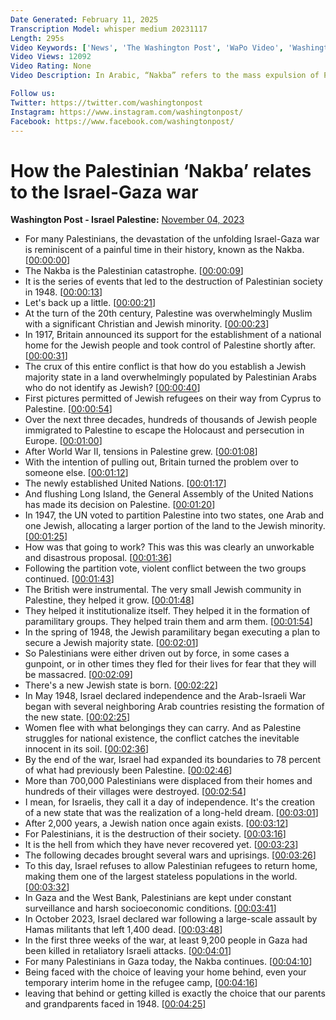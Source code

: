```yaml
---
Date Generated: February 11, 2025
Transcription Model: whisper medium 20231117
Length: 295s
Video Keywords: ['News', 'The Washington Post', 'WaPo Video', 'Washington Post Video', 'Washington Post YouTube', 'a:world', 'gaza', 'gaza strip', 'israel', 'israel-gaza war', 'nakba', 'palestine', 'refugee', 'refugee camps', 's:World', 't:Original', 'war']
Video Views: 12092
Video Rating: None
Video Description: In Arabic, “Nakba” refers to the mass expulsion of Palestinians in 1948 during the creation of Israel. Experts warn that history could be repeating itself. Read more: https://wapo.st/3QvZf11. Subscribe to The Washington Post on YouTube: https://wapo.st/2QOdcqK

Follow us:
Twitter: https://twitter.com/washingtonpost
Instagram: https://www.instagram.com/washingtonpost/
Facebook: https://www.facebook.com/washingtonpost/
---
```


# How the Palestinian ‘Nakba’ relates to the Israel-Gaza war
**Washington Post - Israel Palestine:** [November 04, 2023](https://www.youtube.com/watch?v=TMN2NqAPMpQ)
*  For many Palestinians, the devastation of the unfolding Israel-Gaza war is reminiscent of a painful time in their history, known as the Nakba. [[00:00:00](https://www.youtube.com/watch?v=TMN2NqAPMpQ&t=0.0s)]
*  The Nakba is the Palestinian catastrophe. [[00:00:09](https://www.youtube.com/watch?v=TMN2NqAPMpQ&t=9.6s)]
*  It is the series of events that led to the destruction of Palestinian society in 1948. [[00:00:13](https://www.youtube.com/watch?v=TMN2NqAPMpQ&t=13.52s)]
*  Let's back up a little. [[00:00:21](https://www.youtube.com/watch?v=TMN2NqAPMpQ&t=21.12s)]
*  At the turn of the 20th century, Palestine was overwhelmingly Muslim with a significant Christian and Jewish minority. [[00:00:23](https://www.youtube.com/watch?v=TMN2NqAPMpQ&t=23.599999999999998s)]
*  In 1917, Britain announced its support for the establishment of a national home for the Jewish people and took control of Palestine shortly after. [[00:00:31](https://www.youtube.com/watch?v=TMN2NqAPMpQ&t=31.36s)]
*  The crux of this entire conflict is that how do you establish a Jewish majority state in a land overwhelmingly populated by Palestinian Arabs who do not identify as Jewish? [[00:00:40](https://www.youtube.com/watch?v=TMN2NqAPMpQ&t=40.48s)]
*  First pictures permitted of Jewish refugees on their way from Cyprus to Palestine. [[00:00:54](https://www.youtube.com/watch?v=TMN2NqAPMpQ&t=54.64s)]
*  Over the next three decades, hundreds of thousands of Jewish people immigrated to Palestine to escape the Holocaust and persecution in Europe. [[00:01:00](https://www.youtube.com/watch?v=TMN2NqAPMpQ&t=60.08s)]
*  After World War II, tensions in Palestine grew. [[00:01:08](https://www.youtube.com/watch?v=TMN2NqAPMpQ&t=68.64s)]
*  With the intention of pulling out, Britain turned the problem over to someone else. [[00:01:12](https://www.youtube.com/watch?v=TMN2NqAPMpQ&t=72.16s)]
*  The newly established United Nations. [[00:01:17](https://www.youtube.com/watch?v=TMN2NqAPMpQ&t=77.28s)]
*  And flushing Long Island, the General Assembly of the United Nations has made its decision on Palestine. [[00:01:20](https://www.youtube.com/watch?v=TMN2NqAPMpQ&t=80.16s)]
*  In 1947, the UN voted to partition Palestine into two states, one Arab and one Jewish, allocating a larger portion of the land to the Jewish minority. [[00:01:25](https://www.youtube.com/watch?v=TMN2NqAPMpQ&t=85.84s)]
*  How was that going to work? This was this was clearly an unworkable and disastrous proposal. [[00:01:36](https://www.youtube.com/watch?v=TMN2NqAPMpQ&t=96.88s)]
*  Following the partition vote, violent conflict between the two groups continued. [[00:01:43](https://www.youtube.com/watch?v=TMN2NqAPMpQ&t=103.28s)]
*  The British were instrumental. The very small Jewish community in Palestine, they helped it grow. [[00:01:48](https://www.youtube.com/watch?v=TMN2NqAPMpQ&t=108.08s)]
*  They helped it institutionalize itself. They helped it in the formation of paramilitary groups. They helped train them and arm them. [[00:01:54](https://www.youtube.com/watch?v=TMN2NqAPMpQ&t=114.96s)]
*  In the spring of 1948, the Jewish paramilitary began executing a plan to secure a Jewish majority state. [[00:02:01](https://www.youtube.com/watch?v=TMN2NqAPMpQ&t=121.92s)]
*  So Palestinians were either driven out by force, in some cases a gunpoint, or in other times they fled for their lives for fear that they will be massacred. [[00:02:09](https://www.youtube.com/watch?v=TMN2NqAPMpQ&t=129.76s)]
*  There's a new Jewish state is born. [[00:02:22](https://www.youtube.com/watch?v=TMN2NqAPMpQ&t=142.8s)]
*  In May 1948, Israel declared independence and the Arab-Israeli War began with several neighboring Arab countries resisting the formation of the new state. [[00:02:25](https://www.youtube.com/watch?v=TMN2NqAPMpQ&t=145.6s)]
*  Women flee with what belongings they can carry. And as Palestine struggles for national existence, the conflict catches the inevitable innocent in its soil. [[00:02:36](https://www.youtube.com/watch?v=TMN2NqAPMpQ&t=156.48s)]
*  By the end of the war, Israel had expanded its boundaries to 78 percent of what had previously been Palestine. [[00:02:46](https://www.youtube.com/watch?v=TMN2NqAPMpQ&t=166.32s)]
*  More than 700,000 Palestinians were displaced from their homes and hundreds of their villages were destroyed. [[00:02:54](https://www.youtube.com/watch?v=TMN2NqAPMpQ&t=174.88s)]
*  I mean, for Israelis, they call it a day of independence. It's the creation of a new state that was the realization of a long-held dream. [[00:03:01](https://www.youtube.com/watch?v=TMN2NqAPMpQ&t=181.76s)]
*  After 2,000 years, a Jewish nation once again exists. [[00:03:12](https://www.youtube.com/watch?v=TMN2NqAPMpQ&t=192.88s)]
*  For Palestinians, it is the destruction of their society. [[00:03:16](https://www.youtube.com/watch?v=TMN2NqAPMpQ&t=196.72s)]
*  It is the hell from which they have never recovered yet. [[00:03:23](https://www.youtube.com/watch?v=TMN2NqAPMpQ&t=203.12s)]
*  The following decades brought several wars and uprisings. [[00:03:26](https://www.youtube.com/watch?v=TMN2NqAPMpQ&t=206.24s)]
*  To this day, Israel refuses to allow Palestinian refugees to return home, making them one of the largest stateless populations in the world. [[00:03:32](https://www.youtube.com/watch?v=TMN2NqAPMpQ&t=212.48000000000002s)]
*  In Gaza and the West Bank, Palestinians are kept under constant surveillance and harsh socioeconomic conditions. [[00:03:41](https://www.youtube.com/watch?v=TMN2NqAPMpQ&t=221.44s)]
*  In October 2023, Israel declared war following a large-scale assault by Hamas militants that left 1,400 dead. [[00:03:48](https://www.youtube.com/watch?v=TMN2NqAPMpQ&t=228.72s)]
*  In the first three weeks of the war, at least 9,200 people in Gaza had been killed in retaliatory Israeli attacks. [[00:04:01](https://www.youtube.com/watch?v=TMN2NqAPMpQ&t=241.92s)]
*  For many Palestinians in Gaza today, the Nakba continues. [[00:04:10](https://www.youtube.com/watch?v=TMN2NqAPMpQ&t=250.96s)]
*  Being faced with the choice of leaving your home behind, even your temporary interim home in the refugee camp, [[00:04:16](https://www.youtube.com/watch?v=TMN2NqAPMpQ&t=256.32s)]
*  leaving that behind or getting killed is exactly the choice that our parents and grandparents faced in 1948. [[00:04:25](https://www.youtube.com/watch?v=TMN2NqAPMpQ&t=265.28000000000003s)]
